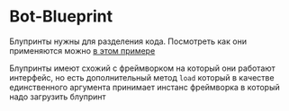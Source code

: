 # Bot-Blueprint

Блупринты нужны для разделения кода. Посмотреть как они применяются можно [в этом примере](https://github.com/timoniq/vkbottle/blob/master/examples/high-level/blueprint.py)

Блупринты имеют схожий с фреймворком на который они работают интерфейс, но есть дополнительный метод `load` который в качестве единственного аргумента принимает инстанс фреймворка в который надо загрузить блупринт
